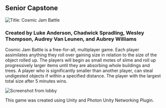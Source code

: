 ## Senior Capstone
![Title: Cosmic Jam Battle](https://lh3.googleusercontent.com/fcCaVC1Ab1O2PI_rwG7JLjYIA4hi7Bzpdjnir6qOZUqwBRnpbWPlriIWusnSZ8IRhGLHE4sieeQE)
### Created by Luke Anderson, Chadwick Spradling, Wesley Thompson, Audrey Van Leunen, and Aubrey Williams
Cosmic Jam Battle is a free-for-all, multiplayer game. Each player assimilates anything they roll over gaining size in relation to the size of the object rolled up. The players will begin as small motes of slime and roll up progressively larger items until they are absorbing whole buildings and trees. A player who is significantly smaller than another player, can steal undigested objects if within a specified distance. The player with the largest total size after 5 minutes wins.

![Screenshot from lobby](https://lh3.googleusercontent.com/SiXhCOvaHczNznhrDmzh9VI7wPV8Gg12sGzZVvsSa23HFNVyPWveO-FcFh1rvR0AWamgyaQXKiPU)

This game was created using Unity and Photon Unity Networking Plugin.
